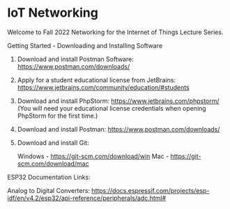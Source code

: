 # IoT Networking

Welcome to Fall 2022 Networking for the Internet of Things Lecture Series.

Getting Started - Downloading and Installing Software



1. Download and install Postman Software: https://www.postman.com/downloads/
2. Apply for a student educational license from JetBrains: https://www.jetbrains.com/community/education/#students
3. Download and install PhpStorm: https://www.jetbrains.com/phpstorm/
   (You will need your educational license credentials when opening PhpStorm for the first time.)
4. Download and install Postman: https://www.postman.com/downloads/
5. Download and install Git: 
     
   Windows - https://git-scm.com/download/win
   Mac     - https://git-scm.com/download/mac


ESP32 Documentation Links:

Analog to Digital Converters: https://docs.espressif.com/projects/esp-idf/en/v4.2/esp32/api-reference/peripherals/adc.html#
